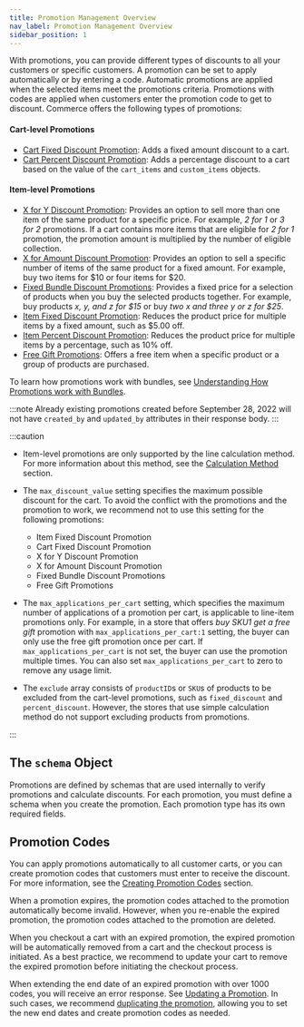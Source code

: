 ```yaml
---
title: Promotion Management Overview
nav_label: Promotion Management Overview
sidebar_position: 1
---
```


With promotions, you can provide different types of discounts to all your customers or specific customers. A promotion can be set to apply automatically or by entering a code. Automatic promotions are applied when the selected items meet the promotions criteria. Promotions with codes are applied when customers enter the promotion code to get to discount. Commerce offers the following types of promotions:

#### Cart-level Promotions
- [Cart Fixed Discount Promotion](/docs/promotions/promotion-management/create-a-cart-fixed-discount-promotion): Adds a fixed amount discount to a cart.
- [Cart Percent Discount Promotion](/docs/promotions/promotion-management/create-a-cart-percent-discount-promotion): Adds a percentage discount to a cart based on the value of the `cart_items` and `custom_items` objects.
#### Item-level Promotions
- [X for Y Discount Promotion](/docs/promotions/promotion-management/create-X-for-Y-discount-promotion): Provides an option to sell more than one item of the same product for a specific price. For example,  _2 for 1_ or _3 for 2_ promotions. If a cart contains more items that are eligible for _2 for 1_ promotion, the promotion amount is multiplied by the number of eligible collection.
- [X for Amount Discount Promotion](/docs/promotions/promotion-management/create-X-for-amount-discount-promotion): Provides an option to sell a specific number of items of the same product for a fixed amount. For example, buy two items for $10 or four items for $20.
- [Fixed Bundle Discount Promotions](/docs/promotions/promotion-management/create-fixed-bundle-discount-promotion): Provides a fixed price for a selection of products when you buy the selected products together. For example, buy products _x, y, and z for $15_ or buy _two x and three y or z for $25_.
- [Item Fixed Discount Promotion](/docs/promotions/promotion-management/create-item-fixed-discount-promotion): Reduces the product price for multiple items by a fixed amount, such as $5.00 off.
- [Item Percent Discount Promotion](/docs/promotions/promotion-management/create-item-percent-discount-promotion): Reduces the product price for multiple items by a percentage, such as 10% off.
- [Free Gift Promotions](/docs/promotions/promotion-management/create-free-gift-promotion): Offers a free item when a specific product or a group of products are purchased.

To learn how promotions work with bundles, see [Understanding How Promotions work with Bundles](/docs/promotions/promotions-overview#understanding-how-promotions-work-with-bundles).

:::note
Already existing promotions created before September 28, 2022 will not have `created_by` and `updated_by` attributes in their response body.
:::

:::caution

- Item-level promotions are only supported by the line calculation method. For more information about this method, see the [Calculation Method](/docs/api/settings/settings-introduction#calculation-method) section.
- The `max_discount_value` setting specifies the maximum possible discount for the cart. To avoid the conflict with the promotions and the promotion to work, we recommend not to use this setting for the following promotions:

    - Item Fixed Discount Promotion
    - Cart Fixed Discount Promotion
    - X for Y Discount Promotion
    - X for Amount Discount Promotion
    - Fixed Bundle Discount Promotions
    - Free Gift Promotions

- The `max_applications_per_cart` setting, which specifies the maximum number of applications of a promotion per cart, is applicable to line-item promotions only. For example, in a store that offers _buy SKU1 get a free gift_ promotion with `max_applications_per_cart:1` setting, the buyer can only use the free gift promotion once per cart. If `max_applications_per_cart` is not set, the buyer can use the promotion multiple times. You can also set `max_applications_per_cart` to zero to remove any usage limit.
- The `exclude` array consists of `productID`s or `SKU`s of products to be excluded from the cart-level promotions, such as `fixed_discount` and `percent_discount`. However, the stores that use simple calculation method do not support excluding products from promotions.

:::

## The `schema` Object

Promotions are defined by schemas that are used internally to verify promotions and calculate discounts. For each promotion, you must define a schema when you create the promotion. Each promotion type has its own required fields.

## Promotion Codes

You can apply promotions automatically to all customer carts, or you can create promotion codes that customers must enter to receive the discount. For more information, see the [Creating Promotion Codes](/docs/promotions/promotion-codes/create-promotion-codes) section.

When a promotion expires, the promotion codes attached to the promotion automatically become invalid. However, when you re-enable the expired promotion, the promotion codes attached to the promotion are deleted. 

When you checkout a cart with an expired promotion, the expired promotion will be automatically removed from a cart and the checkout process is initiated. As a best practice, we recommend to update your cart to remove the expired promotion before initiating the checkout process.

When extending the end date of an expired promotion with over 1000 codes, you will receive an error response. See [Updating a Promotion](/docs/promotions/promotion-management/update-promotions#errors). In such cases, we recommend [duplicating the promotion](/docs/commerce-manager/promotions-standard/overview#duplicating-promotions), allowing you to set the new end dates and create promotion codes as needed.



